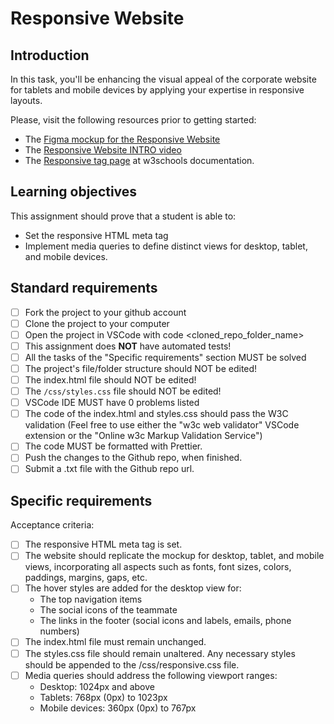 # Responsive Website

## Introduction

In this task, you'll be enhancing the visual appeal of the corporate website for tablets and mobile devices by applying your expertise in responsive layouts.

Please, visit the following resources prior to getting started:

- The [Figma mockup for the Responsive Website](https://www.figma.com/design/onIbYtgBAXK2ithgviZdF0/Responsive-Website?node-id=0-1&m=dev&t=ldEFp2YUPoQOgefG-1)
- The [Responsive Website INTRO video](https://www.loom.com/share/c4906ee2d0744a06ac667e3ff4a14279?sid=810fcad2-fb13-46d6-a399-d3ee15a088e2)
- The [Responsive tag page](https://www.w3schools.com/html/html_responsive.asp) at w3schools documentation.

## Learning objectives

This assignment should prove that a student is able to:

- Set the responsive HTML meta tag
- Implement media queries to define distinct views for desktop, tablet, and mobile devices.

## Standard requirements

- [ ] Fork the project to your github account
- [ ] Clone the project to your computer
- [ ] Open the project in VSCode with code <cloned_repo_folder_name>
- [ ] This assignment does **NOT** have automated tests!
- [ ] All the tasks of the "Specific requirements" section MUST be solved
- [ ] The project's file/folder structure should NOT be edited!
- [ ] The index.html file should NOT be edited!
- [ ] The `/css/styles.css` file should NOT be edited!
- [ ] VSCode IDE MUST have 0 problems listed
- [ ] The code of the index.html and styles.css should pass the W3C validation (Feel free to use either the "w3c web validator" VSCode extension or the "Online w3c Markup Validation Service")
- [ ] The code MUST be formatted with Prettier.
- [ ] Push the changes to the Github repo, when finished.
- [ ] Submit a .txt file with the Github repo url.

## Specific requirements

Acceptance criteria:

- [ ] The responsive HTML meta tag is set.
- [ ] The website should replicate the mockup for desktop, tablet, and mobile views, incorporating all aspects such as fonts, font sizes, colors, paddings, margins, gaps, etc.
- [ ] The hover styles are added for the desktop view for:
  - The top navigation items
  - The social icons of the teammate
  - The links in the footer (social icons and labels, emails, phone numbers)
- [ ] The index.html file must remain unchanged.
- [ ] The styles.css file should remain unaltered. Any necessary styles should be appended to the /css/responsive.css file.
- [ ] Media queries should address the following viewport ranges:
  - Desktop: 1024px and above
  - Tablets: 768px (0px) to 1023px
  - Mobile devices: 360px (0px) to 767px
